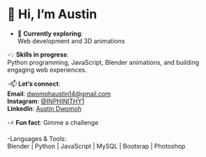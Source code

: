 # 👋 Hi, I’m **Austin**

- 🔭 **Currently exploring**:  
  Web development  and 3D animations

-💡 **Skills in progress**:  
   Python programming, JavaScript, Blender animations, and building engaging web experiences. 


-📫 **Let’s connect**:  
   **Email**: [dwomohaustin14@gmail.com](mailto:dwomohaustin14@gmail.com)  
   **Instagram**: [@INPHINITHY1](https://instagram.com/INPHINITHY1)  
   **LinkedIn**: [Austin Dwomoh](https://www.linkedin.com/in/austin-dwomoh/)  

-⚡ **Fun fact**: Gimme a challenge 

-Languages & Tools:  
  Blender | Python | JavaScript | MySQL | Bootsrap | Photoshop  
